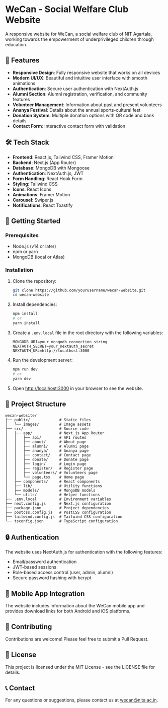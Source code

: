 # WeCan - Social Welfare Club Website

A responsive website for WeCan, a social welfare club of NIT Agartala, working towards the empowerment of underprivileged children through education.

## 🌟 Features

- **Responsive Design**: Fully responsive website that works on all devices
- **Modern UI/UX**: Beautiful and intuitive user interface with smooth animations
- **Authentication**: Secure user authentication with NextAuth.js
- **Alumni Section**: Alumni registration, verification, and community features
- **Volunteer Management**: Information about past and present volunteers
- **Ananya Festival**: Details about the annual sports-cultural fest
- **Donation System**: Multiple donation options with QR code and bank details
- **Contact Form**: Interactive contact form with validation

## 🛠️ Tech Stack

- **Frontend**: React.js, Tailwind CSS, Framer Motion
- **Backend**: Next.js (App Router)
- **Database**: MongoDB with Mongoose
- **Authentication**: NextAuth.js, JWT
- **Form Handling**: React Hook Form
- **Styling**: Tailwind CSS
- **Icons**: React Icons
- **Animations**: Framer Motion
- **Carousel**: Swiper.js
- **Notifications**: React Toastify

## 🚀 Getting Started

### Prerequisites

- Node.js (v14 or later)
- npm or yarn
- MongoDB (local or Atlas)

### Installation

1. Clone the repository:
   ```bash
   git clone https://github.com/yourusername/wecan-website.git
   cd wecan-website
   ```

2. Install dependencies:
   ```bash
   npm install
   # or
   yarn install
   ```

3. Create a `.env.local` file in the root directory with the following variables:
   ```
   MONGODB_URI=your_mongodb_connection_string
   NEXTAUTH_SECRET=your_nextauth_secret
   NEXTAUTH_URL=http://localhost:3000
   ```

4. Run the development server:
   ```bash
   npm run dev
   # or
   yarn dev
   ```

5. Open [http://localhost:3000](http://localhost:3000) in your browser to see the website.

## 📁 Project Structure

```
wecan-website/
├── public/             # Static files
│   └── images/         # Image assets
├── src/                # Source code
│   ├── app/            # Next.js App Router
│   │   ├── api/        # API routes
│   │   ├── about/      # About page
│   │   ├── alumni/     # Alumni page
│   │   ├── ananya/     # Ananya page
│   │   ├── contact/    # Contact page
│   │   ├── donate/     # Donate page
│   │   ├── login/      # Login page
│   │   ├── register/   # Register page
│   │   ├── volunteers/ # Volunteers page
│   │   └── page.tsx    # Home page
│   ├── components/     # React components
│   ├── lib/            # Utility functions
│   ├── models/         # MongoDB models
│   └── utils/          # Helper functions
├── .env.local          # Environment variables
├── next.config.js      # Next.js configuration
├── package.json        # Project dependencies
├── postcss.config.js   # PostCSS configuration
├── tailwind.config.js  # Tailwind CSS configuration
└── tsconfig.json       # TypeScript configuration
```

## 🔒 Authentication

The website uses NextAuth.js for authentication with the following features:
- Email/password authentication
- JWT-based sessions
- Role-based access control (user, admin, alumni)
- Secure password hashing with bcrypt

## 📱 Mobile App Integration

The website includes information about the WeCan mobile app and provides download links for both Android and iOS platforms.

## 🤝 Contributing

Contributions are welcome! Please feel free to submit a Pull Request.

## 📄 License

This project is licensed under the MIT License - see the LICENSE file for details.

## 📞 Contact

For any questions or suggestions, please contact us at wecan@nita.ac.in.
